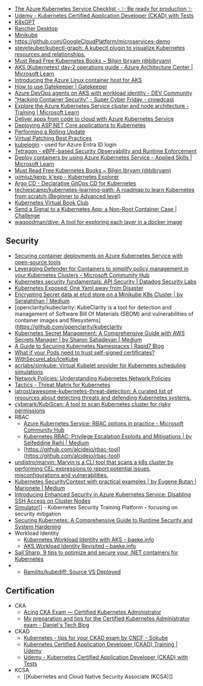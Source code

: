 - [The Azure Kubernetes Service Checklist - ✨ Be ready for production ✨](https://www.the-aks-checklist.com/#section-resource-management)
- [Udemy - Kubernetes Certified Application Developer (CKAD) with Tests](https://www.udemy.com/course/certified-kubernetes-application-developer/)
- [K8sGPT](https://k8sgpt.ai/)
- [Rancher Desktop](https://rancherdesktop.io/)
- [Minikube](https://minikube.sigs.k8s.io/docs/)
- https://github.com/GoogleCloudPlatform/microservices-demo
- [steveteuber/kubectl-graph: A kubectl plugin to visualize Kubernetes resources and relationships.](https://github.com/steveteuber/kubectl-graph)
- [Must Read Free Kubernetes Books ~ Bilgin Ibryam (@bibryam)](https://www.ofbizian.com/2020/09/must-read-free-kubernetes-books.html)
- [AKS (Kubernetes) day-2 operations guide - Azure Architecture Center | Microsoft Learn](https://learn.microsoft.com/en-us/azure/architecture/operator-guides/aks/day-2-operations-guide)
- [Introducing the Azure Linux container host for AKS](https://techcommunity.microsoft.com/t5/azure-infrastructure-blog/introducing-the-azure-linux-container-host-for-aks/ba-p/3824101)
- [How to use Gatekeeper | Gatekeeper](https://open-policy-agent.github.io/gatekeeper/website/docs/howto/)
- [Azure DevOps agents on AKS with workload identity - DEV Community](https://dev.to/oskarm93/azure-devops-agents-on-aks-with-workload-identity-113o)
- ["Hacking Container Security" - Super Cyber Friday - crowdcast](https://www.crowdcast.io/c/hacking-container-security)
- [Explore the Azure Kubernetes Service cluster and node architecture - Training | Microsoft Learn](https://learn.microsoft.com/en-gb/training/modules/configure-azure-kubernetes-service/3-kubernetes-clusters)
- [Deliver apps from code to cloud with Azure Kubernetes Service](https://build.microsoft.com/en-US/sessions/64b2f97f-bde6-4d86-aa26-587c60863886?source=sessions)
- [Deploying ASP.NET Core applications to Kubernetes](https://andrewlock.net/series/deploying-asp-net-core-applications-to-kubernetes/)
- [Performing a Rolling Update](https://kubernetes.io/docs/tutorials/kubernetes-basics/update/update-intro/)
- [Virtual Patching Best Practices](https://owasp.org/www-community/Virtual_Patching_Best_Practices)
- [kubelogin](https://github.com/Azure/kubelogin) - used for Azure Entra ID login
- [Tetragon - eBPF-based Security Observability and Runtime Enforcement](https://tetragon.io/)
- [Deploy containers by using Azure Kubernetes Service - Applied Skills | Microsoft Learn](https://learn.microsoft.com/en-us/credentials/applied-skills/deploy-containers-by-using-azure-kubernetes-service/)
- [Must Read Free Kubernetes Books ~ Bilgin Ibryam (@bibryam)](https://www.ofbizian.com/2020/09/must-read-free-kubernetes-books.html)
- [iximiuz/kexp: k'exp - Kubernetes Explorer](https://github.com/iximiuz/kexp)
- [Argo CD - Declarative GitOps CD for Kubernetes](https://argo-cd.readthedocs.io/en/stable/)
- [techiescamp/kubernetes-learning-path: A roadmap to learn Kubernetes from scratch (Beginner to Advanced level)](https://github.com/techiescamp/kubernetes-learning-path)
- [Kubernetes Virtual Book Club](https://community.cncf.io/kubernetes-virtual-book-club/)
- [Send a Signal to a Kubernetes App: a Non-Root Container Case | Challenge](https://www.instapaper.com/read/1664683425)
- [wagoodman/dive: A tool for exploring each layer in a docker image](https://github.com/wagoodman/dive)
## Security

 - [Securing container deployments on Azure Kubernetes Service with open-source tools](https://build.microsoft.com/en-US/sessions/0301c5a0-34cb-4a5b-ac0f-164b2d4191fa?source=sessions)
- [Leveraging Defender for Containers to simplify policy management in your Kubernetes Clusters - Microsoft Community Hub](https://techcommunity.microsoft.com/t5/microsoft-defender-for-cloud/leveraging-defender-for-containers-to-simplify-policy-management/ba-p/3755757)
- [Kubernetes security fundamentals: API Security | Datadog Security Labs](https://securitylabs.datadoghq.com/articles/kubernetes-security-fundamentals-part-2/)
- [Kubernetes Exposed: One Yaml away from Disaster](https://blog.aquasec.com/kubernetes-exposed-one-yaml-away-from-disaster)
- [Encrypting Secret data at etcd store on a Minikube K8s Cluster | by Seralahthan | Medium](https://techexpertise.medium.com/encrypting-the-secret-data-at-etcd-store-on-a-minikube-k8s-cluster-2338c68263a5)
- [openclarity/kubeclarity: KubeClarity is a tool for detection and management of Software Bill Of Materials (SBOM) and vulnerabilities of container images and filesystems](https://github.com/openclarity/kubeclarity
- [Kubernetes Secret Management: A Comprehensive Guide with AWS Secrets Manager | by Sharon Sahadevan | Medium](https://sharonsahadevan.medium.com/kubernetes-secret-management-a-comprehensive-guide-with-aws-secrets-manager-bdebbd70d7b1)
- [A Guide to Securing Kubernetes Namespaces | Rapid7 Blog](https://www.rapid7.com/blog/post/2021/04/08/kubernetes-namespaces-are-not-as-secure-as-you-think/)
- [What if your Pods need to trust self-signed certificates?](https://blog.alexellis.io/what-if-your-pods-need-to-trust-self-signed-certificates/)
- [WithSecureLabs/IceKube](https://github.com/WithSecureLabs/IceKube)
- [acrlabs/simkube: Virtual Kubelet provider for Kubernetes scheduling simulations](https://github.com/acrlabs/simkube?utm_source=thenewstack&utm_medium=website&utm_content=inline-mention&utm_campaign=platform)
- [Network Policies: Understanding Kubernetes Network Policies](https://blog.slycreator.com/network-policies-understanding-kubernetes-network-policies)
- [Tactics - Threat Matrix for Kubernetes](https://microsoft.github.io/Threat-Matrix-for-Kubernetes/)
- [jatrost/awesome-kubernetes-threat-detection: A curated list of resources about detecting threats and defending Kubernetes systems.](https://github.com/jatrost/awesome-kubernetes-threat-detection)
- [cyberark/KubiScan: A tool to scan Kubernetes cluster for risky permissions](https://github.com/cyberark/KubiScan)
- RBAC
	- [Azure Kubernetes Service: RBAC options in practice - Microsoft Community Hub](https://techcommunity.microsoft.com/t5/fasttrack-for-azure/azure-kubernetes-service-rbac-options-in-practice/ba-p/3684275)
	- [Kubernetes RBAC: Privilege Escalation Exploits and Mitigations | by Seifeddine Rajhi | Medium](https://medium.com/@seifeddinerajhi/kubernetes-rbac-privilege-escalation-exploits-and-mitigations-26c07629eeab)
	- [https://github.com/alcideio/rbac-tool](https://github.com/alcideio/rbac-tool)
- [undistro/marvin: Marvin is a CLI tool that scans a k8s cluster by performing CEL expressions to report potential issues, misconfigurations and vulnerabilities.](https://github.com/undistro/marvin)
- [Kubernetes SecurityContext with practical examples | by Eugene Butan | Marionete | Medium](https://medium.com/marionete/kubernetes-securitycontext-with-practical-examples-67d890558d11)
- [Introducing Enhanced Security in Azure Kubernetes Service: Disabling SSH Access on Cluster Nodes](https://pixelrobots.co.uk/2024/02/introducing-enhanced-security-in-azure-kubernetes-service-disabling-ssh-access-on-cluster-nodes/)
- [Simulator](https://github.com/controlplaneio/simulator)[] - Kubernetes Security Training Platform - focusing on security mitigation
- [Securing Kubernetes: A Comprehensive Guide to Runtime Security and System Hardening](https://www.instapaper.com/read/1667363945)
- Workload Identity
	- [Kubernetes Workload Identity with AKS – baeke.info](https://blog.baeke.info/2022/01/31/kubernetes-workload-identity-with-aks/)
	- [AKS Workload Identity Revisited – baeke.info](https://blog.baeke.info/2022/11/24/aks-workload-identity-revisited/)
- [Sail Sharp, 9 tips to optimize and secure your .NET containers for Kubernetes](https://medium.com/google-cloud/sail-sharp-8-tips-to-optimize-and-secure-your-net-containers-for-kubernetes-c68ba253844a)
- - [Ramilito/kubediff: Source VS Deployed](https://github.com/Ramilito/kubediff)
## Certification

- CKA
	- [Acing CKA Exam — Certified Kubernetes Administrator](https://kanger.dev/cka-exam-certified-kubernetes-administrator/)
	- [My preparation and tips for the Certified Kubernetes Administrator exam - Daniel's Tech Blog](https://www.danielstechblog.io/my-preparation-and-tips-for-the-certified-kubernetes-administrator-exam/)
- CKAD
	- [Kubernetes - tips for your CKAD exam by CNCF - Sokube](https://www.sokube.io/blog/kubernetes-tips-for-your-ckad-exam-by-cncf)
	- [Kubernetes Certified Application Developer (CKAD) Training | Udemy](https://www.udemy.com/course/certified-kubernetes-application-developer/)
	- [Udemy - Kubernetes Certified Application Developer (CKAD) with Tests](https://www.udemy.com/course/certified-kubernetes-application-developer/)
- KCSA
	- [[Kubernetes and Cloud Native Security Associate (KCSA)]]